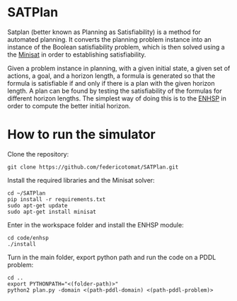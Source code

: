 # SATPlan

Satplan (better known as Planning as Satisfiability) is a method for automated planning. It converts the planning problem instance into an instance of the Boolean satisfiability problem, which is then solved using a the [Minisat](http://minisat.se/) in order to establishing satisfiability.

Given a problem instance in planning, with a given initial state, a given set of actions, a goal, and a horizon length, a formula is generated so that the formula is satisfiable if and only if there is a plan with the given horizon length. A plan can be found by testing the satisfiability of the formulas for different horizon lengths. The simplest way of doing this is to the [ENHSP](https://bitbucket.org/enricode/the-enhsp-planner/src/master/) in order to compute the better initial horizon.

# How to run the simulator
Clone the repository:
```
git clone https://github.com/federicotomat/SATPlan.git
```
Install the required libraries and the Minisat solver:
```
cd ~/SATPlan
pip install -r requirements.txt
sudo apt-get update
sudo apt-get install minisat
```
Enter in the workspace folder and install the ENHSP module:
```
cd code/enhsp
./install
```
Turn in the main folder, export python path and run the code on a PDDL problem:
```
cd ..
export PYTHONPATH="<(folder-path)>"
python2 plan.py -domain <(path-pddl-domain) <(path-pddl-problem)>
```
